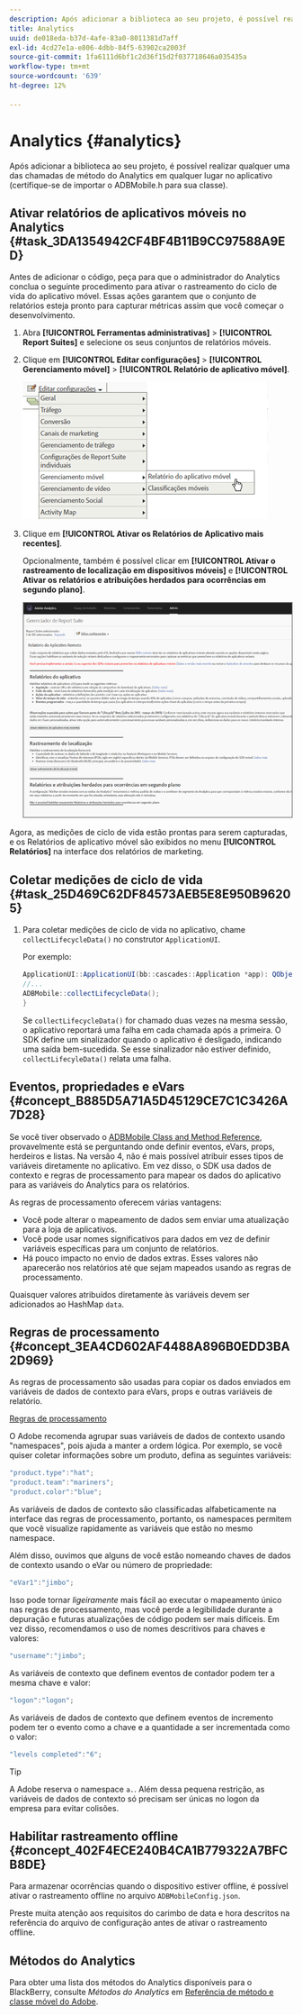 ```yaml
---
description: Após adicionar a biblioteca ao seu projeto, é possível realizar qualquer uma das chamadas de método do Analytics em qualquer lugar no aplicativo (certifique-se de importar o ADBMobile.h para sua classe).
title: Analytics
uuid: de018eda-b37d-4afe-83a0-8011381d7aff
exl-id: 4cd27e1a-e806-4dbb-84f5-63902ca2003f
source-git-commit: 1fa6111d6bf1c2d36f15d2f037718646a035435a
workflow-type: tm+mt
source-wordcount: '639'
ht-degree: 12%

---
```


# Analytics {#analytics}

Após adicionar a biblioteca ao seu projeto, é possível realizar qualquer uma das chamadas de método do Analytics em qualquer lugar no aplicativo (certifique-se de importar o ADBMobile.h para sua classe).

## Ativar relatórios de aplicativos móveis no Analytics {#task_3DA1354942CF4BF4B11B9CC97588A9ED}

Antes de adicionar o código, peça para que o administrador do Analytics conclua o seguinte procedimento para ativar o rastreamento do ciclo de vida do aplicativo móvel. Essas ações garantem que o conjunto de relatórios esteja pronto para capturar métricas assim que você começar o desenvolvimento.

1. Abra **[!UICONTROL Ferramentas administrativas]** > **[!UICONTROL Report Suites]** e selecione os seus conjuntos de relatórios móveis.
1. Clique em **[!UICONTROL Editar configurações]** > **[!UICONTROL Gerenciamento móvel]** > **[!UICONTROL Relatório de aplicativo móvel]**.

   ![Configurações móveis](assets/mobile-settings.png)

1. Clique em **[!UICONTROL Ativar os Relatórios de Aplicativo mais recentes]**.

   Opcionalmente, também é possível clicar em **[!UICONTROL Ativar o rastreamento de localização em dispositivos móveis]** e **[!UICONTROL Ativar os relatórios e atribuições herdados para ocorrências em segundo plano]**.

   ![Ativar ciclo de vida](assets/enable-lifecycle.png)

Agora, as medições de ciclo de vida estão prontas para serem capturadas, e os Relatórios de aplicativo móvel são exibidos no menu **[!UICONTROL Relatórios]** na interface dos relatórios de marketing.

## Coletar medições de ciclo de vida {#task_25D469C62DF84573AEB5E8E950B96205}

1. Para coletar medições de ciclo de vida no aplicativo, chame `collectLifecycleData()` no construtor `ApplicationUI`.

   Por exemplo:

   ```java
   ApplicationUI::ApplicationUI(bb::cascades::Application *app): QObject(app) { 
   //... 
   ADBMobile::collectLifecycleData(); 
   } 
   ```

   Se `collectLifecycleData()` for chamado duas vezes na mesma sessão, o aplicativo reportará uma falha em cada chamada após a primeira. O SDK define um sinalizador quando o aplicativo é desligado, indicando uma saída bem-sucedida. Se esse sinalizador não estiver definido, `collectLifecyleData()` relata uma falha.

## Eventos, propriedades e eVars {#concept_B885D5A71A5D45129CE7C1C3426A7D28}

Se você tiver observado o [ADBMobile Class and Method Reference](/help/blackberry/methods.md), provavelmente está se perguntando onde definir eventos, eVars, props, herdeiros e listas. Na versão 4, não é mais possível atribuir esses tipos de variáveis diretamente no aplicativo. Em vez disso, o SDK usa dados de contexto e regras de processamento para mapear os dados do aplicativo para as variáveis do Analytics para os relatórios.

As regras de processamento oferecem várias vantagens:

* Você pode alterar o mapeamento de dados sem enviar uma atualização para a loja de aplicativos.
* Você pode usar nomes significativos para dados em vez de definir variáveis específicas para um conjunto de relatórios.
* Há pouco impacto no envio de dados extras. Esses valores não aparecerão nos relatórios até que sejam mapeados usando as regras de processamento.

Quaisquer valores atribuídos diretamente às variáveis devem ser adicionados ao HashMap `data`.

## Regras de processamento {#concept_3EA4CD602AF4488A896B0EDD3BA2D969}

As regras de processamento são usadas para copiar os dados enviados em variáveis de dados de contexto para eVars, props e outras variáveis de relatório.

[Regras de processamento](https://experienceleague.adobe.com/docs/analytics/admin/admin-tools/processing-rules/processing-rules.html)

O Adobe recomenda agrupar suas variáveis de dados de contexto usando &quot;namespaces&quot;, pois ajuda a manter a ordem lógica. Por exemplo, se você quiser coletar informações sobre um produto, defina as seguintes variáveis:

```js
"product.type":"hat";
"product.team":"mariners";
"product.color":"blue";
```

As variáveis de dados de contexto são classificadas alfabeticamente na interface das regras de processamento, portanto, os namespaces permitem que você visualize rapidamente as variáveis que estão no mesmo namespace.

Além disso, ouvimos que alguns de você estão nomeando chaves de dados de contexto usando o eVar ou número de propriedade:

```js
"eVar1":"jimbo";
```

Isso pode tornar *ligeiramente* mais fácil ao executar o mapeamento único nas regras de processamento, mas você perde a legibilidade durante a depuração e futuras atualizações de código podem ser mais difíceis. Em vez disso, recomendamos o uso de nomes descritivos para chaves e valores:

```js
"username":"jimbo";
```

As variáveis de contexto que definem eventos de contador podem ter a mesma chave e valor:

```js
"logon":"logon";
```

As variáveis de dados de contexto que definem eventos de incremento podem ter o evento como a chave e a quantidade a ser incrementada como o valor:

```js
"levels completed":"6";
```

>[!TIP]
>
>A Adobe reserva o namespace `a.`. Além dessa pequena restrição, as variáveis de dados de contexto só precisam ser únicas no logon da empresa para evitar colisões.

## Habilitar rastreamento offline {#concept_402F4ECE240B4CA1B779322A7BFCB8DE}

Para armazenar ocorrências quando o dispositivo estiver offline, é possível ativar o rastreamento offline no arquivo `ADBMobileConfig.json`.

Preste muita atenção aos requisitos do carimbo de data e hora descritos na referência do arquivo de configuração antes de ativar o rastreamento offline.

## Métodos do Analytics

Para obter uma lista dos métodos do Analytics disponíveis para o BlackBerry, consulte *Métodos do Analytics* em [Referência de método e classe móvel do Adobe](/help/blackberry/methods.md).
